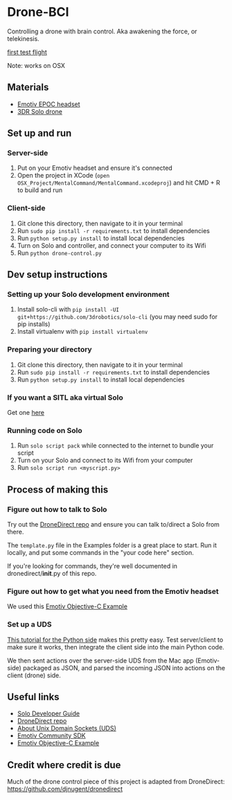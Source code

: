 # Drone-BCI
Controlling a drone with brain control. Aka awakening the force, or telekinesis.

[first test flight](https://youtu.be/blZMIsAUTwo)

Note: works on OSX

## Materials

* [Emotiv EPOC headset](https://store.3drobotics.com/products/solo)
* [3DR Solo drone](https://store.3drobotics.com/products/solo)

## Set up and run

### Server-side
1. Put on your Emotiv headset and ensure it's connected
1. Open the project in XCode (`open OSX_Project/MentalCommand/MentalCommand.xcodeproj`) and hit CMD + R to build and run

### Client-side
1. Git clone this directory, then navigate to it in your terminal
1. Run `sudo pip install -r requirements.txt` to install dependencies
1. Run `python setup.py install` to install local dependencies
1. Turn on Solo and controller, and connect your computer to its Wifi
1. Run `python drone-control.py`

## Dev setup instructions

### Setting up your Solo development environment

1. Install solo-cli with `pip install -UI git+https://github.com/3drobotics/solo-cli` (you may need sudo for pip installs)
1. Install virtualenv with `pip install virtualenv`

### Preparing your directory

1. Git clone this directory, then navigate to it in your terminal
1. Run `sudo pip install -r requirements.txt` to install dependencies
1. Run `python setup.py install` to install local dependencies

### If you want a SITL aka virtual Solo

Get one [here](https://github.com/dronekit/dronekit-sitl)

### Running code on Solo

1. Run `solo script pack` while connected to the internet to bundle your script
1. Turn on your Solo and connect to its Wifi from your computer
1. Run `solo script run <myscript.py>`

## Process of making this

### Figure out how to talk to Solo

Try out the [DroneDirect repo](https://github.com/djnugent/dronedirect) and ensure you can talk to/direct a Solo from there.

The `template.py` file in the Examples folder is a great place to start. Run it locally, and put some commands in the "your code here" section.

If you're looking for commands, they're well documented in dronedirect/__init__.py of this repo.

### Figure out how to get what you need from the Emotiv headset

We used this [Emotiv Objective-C Example](https://github.com/Emotiv/community-sdk/blob/master/examples/ObjectiveC/Mac%20OS/MentalCommand/MentalCommand/EngineWidget.mm)

### Set up a UDS

[This tutorial for the Python side](https://pymotw.com/2/socket/uds.html) makes this pretty easy. Test server/client to make sure it works, then integrate the client side into the main Python code.

We then sent actions over the server-side UDS from the Mac app (Emotiv-side) packaged as JSON, and parsed the incoming JSON into actions on the client (drone) side.

## Useful links

* [Solo Developer Guide](http://dev.3dr.com/)
* [DroneDirect repo](https://github.com/djnugent/dronedirect)
* [About Unix Domain Sockets (UDS)](https://pymotw.com/2/socket/uds.html)
* [Emotiv Community SDK](https://github.com/Emotiv/community-sdk)
* [Emotiv Objective-C Example](https://github.com/Emotiv/community-sdk/blob/master/examples/ObjectiveC/Mac%20OS/MentalCommand/MentalCommand/EngineWidget.mm)

## Credit where credit is due
Much of the drone control piece of this project is adapted from DroneDirect: https://github.com/djnugent/dronedirect
